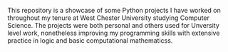 This repository is a showcase of some Python projects I have worked on throughout my tenure at West Chester University studying Computer Science. The projects were both personal and others used for Unversity level work, nonetheless improving my programming skills with extensive practice in logic and basic computational mathematicss.
